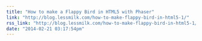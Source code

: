 ```yaml
---
title: "How to make a Flappy Bird in HTML5 with Phaser"
link: "http://blog.lessmilk.com/how-to-make-flappy-bird-in-html5-1/"
rss_link: "http://blog.lessmilk.com/how-to-make-flappy-bird-in-html5-1/"
date: "2014-02-21 03:17:54pm"
---
```

